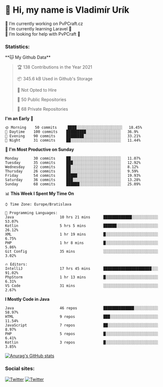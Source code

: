 <h1> 👋 Hi, my name is Vladimír Urík</h1>
<p>
 🔭 I’m currently working on PvPCraft.cz<br>
 🌱 I’m currently learning Laravel 💙<br>
 🤔 I’m looking for help with PvPCraft 💝<br>
</p>
<h3>Statistics:</h3>
<!--START_SECTION:waka-->
**🐱 My Github Data** 

> 🏆 138 Contributions in the Year 2021
 > 
> 📦 345.6 kB Used in Github's Storage 
 > 
> 🚫 Not Opted to Hire
 > 
> 📜 50 Public Repositories 
 > 
> 🔑 68 Private Repositories  
 > 
**I'm an Early 🐤** 

```text
🌞 Morning    50 commits     ████░░░░░░░░░░░░░░░░░░░░░   18.45% 
🌆 Daytime    100 commits    █████████░░░░░░░░░░░░░░░░   36.9% 
🌃 Evening    90 commits     ████████░░░░░░░░░░░░░░░░░   33.21% 
🌙 Night      31 commits     ██░░░░░░░░░░░░░░░░░░░░░░░   11.44%

```
📅 **I'm Most Productive on Sunday** 

```text
Monday       30 commits     ██░░░░░░░░░░░░░░░░░░░░░░░   11.07% 
Tuesday      35 commits     ███░░░░░░░░░░░░░░░░░░░░░░   12.92% 
Wednesday    22 commits     ██░░░░░░░░░░░░░░░░░░░░░░░   8.12% 
Thursday     26 commits     ██░░░░░░░░░░░░░░░░░░░░░░░   9.59% 
Friday       54 commits     █████░░░░░░░░░░░░░░░░░░░░   19.93% 
Saturday     36 commits     ███░░░░░░░░░░░░░░░░░░░░░░   13.28% 
Sunday       68 commits     ██████░░░░░░░░░░░░░░░░░░░   25.09%

```


📊 **This Week I Spent My Time On** 

```text
⌚︎ Time Zone: Europe/Bratislava

💬 Programming Languages: 
Java                     10 hrs 21 mins      █████████████░░░░░░░░░░░░   53.07% 
Kotlin                   5 hrs 5 mins        ██████░░░░░░░░░░░░░░░░░░░   26.12% 
XML                      1 hr 19 mins        █░░░░░░░░░░░░░░░░░░░░░░░░   6.75% 
PHP                      1 hr 8 mins         █░░░░░░░░░░░░░░░░░░░░░░░░   5.86% 
Git Config               35 mins             ░░░░░░░░░░░░░░░░░░░░░░░░░   3.02%

🔥 Editors: 
IntelliJ                 17 hrs 45 mins      ██████████████████████░░░   91.02% 
PhpStorm                 1 hr 13 mins        █░░░░░░░░░░░░░░░░░░░░░░░░   6.31% 
VS Code                  31 mins             ░░░░░░░░░░░░░░░░░░░░░░░░░   2.67%

```

**I Mostly Code in Java** 

```text
Java                     46 repos            ██████████████░░░░░░░░░░░   58.97% 
HTML                     9 repos             ███░░░░░░░░░░░░░░░░░░░░░░   11.54% 
JavaScript               7 repos             ██░░░░░░░░░░░░░░░░░░░░░░░   8.97% 
PHP                      5 repos             █░░░░░░░░░░░░░░░░░░░░░░░░   6.41% 
Kotlin                   3 repos             █░░░░░░░░░░░░░░░░░░░░░░░░   3.85%

```



<!--END_SECTION:waka-->

[![Anurag's GitHub stats](https://github-readme-stats.vercel.app/api?username=vladimir-urik)](https://github.com/anuraghazra/github-readme-stats)

<h3>Social sites:</h3>
<p><a href="https://twitter.com/GGGEDR" target="_blank"><img alt="Twitter" src="https://img.shields.io/badge/twitter-%231DA1F2.svg?&style=for-the-badge&logo=twitter&logoColor=white" /></a> <a href="https://www.reddit.com/user/GGGEDR" target="_blank"><img alt="Twitter" src="https://img.shields.io/badge/reddit-%23FE6262.svg?&style=for-the-badge&logo=reddit&logoColor=white" /></a>
</p>
